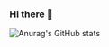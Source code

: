 ### Hi there 👋

![Anurag's GitHub stats](https://github-readme-stats.vercel.app/api?username=Kang15567@kakao.com&show_icons=true&theme=radical)

<!--
**KangMinGyo/KangMinGyo** is a ✨ _special_ ✨ repository because its `README.md` (this file) appears on your GitHub profile.

Here are some ideas to get you started:

- 🔭 I’m currently working on ...
- 🌱 I’m currently learning ...
- 👯 I’m looking to collaborate on ...
- 🤔 I’m looking for help with ...
- 💬 Ask me about ...
- 📫 How to reach me: ...
- 😄 Pronouns: ...
- ⚡ Fun fact: ...
-->
